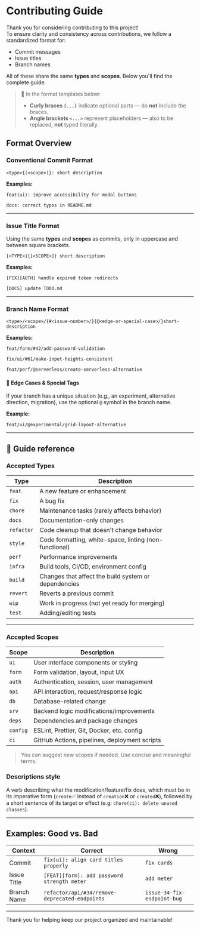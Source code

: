 # Contributing Guide

Thank you for considering contributing to this project!  
To ensure clarity and consistency across contributions, we follow a standardized format for:

-   Commit messages
-   Issue titles
-   Branch names

All of these share the same **types** and **scopes**. Below you'll find the complete guide.

> 📝 In the format templates below:
>
> -   **Curly braces `{...}`** indicate optional parts — do **not** include the braces.
> -   **Angle brackets `<...>`** represent placeholders — also to be replaced, **not** typed literally.

## Format Overview

### Conventional Commit Format

```
<type>{(<scope>)}: short description
```

**Examples:**

```
feat(ui): improve accessibility for modal buttons

docs: correct typos in README.md
```

---

### Issue Title Format

Using the same **types** and **scopes** as commits, only in uppercase and between square brackets.

```
[<TYPE>]{[<SCOPE>]} short description
```

**Examples:**

```
[FIX][AUTH] handle expired token redirects

[DOCS] update TODO.md
```

---

### Branch Name Format

```
<type>/<scope>/{#<issue-number>/}{@<edge-or-special-case>/}short-description
```

**Examples:**

```
feat/form/#42/add-password-validation

fix/ui/#61/make-input-heights-consistent

feat/perf/@serverless/create-serverless-alternative
```

#### 🧪 Edge Cases & Special Tags

If your branch has a unique situation (e.g., an experiment, alternative direction, migration), use the optional `@` symbol in the branch name.

**Example:**

```
feat/ui/@experimental/grid-layout-alternative
```

---

## 🧾 Guide reference

### Accepted Types

| Type       | Description                                            |
| ---------- | ------------------------------------------------------ |
| `feat`     | A new feature or enhancement                           |
| `fix`      | A bug fix                                              |
| `chore`    | Maintenance tasks (rarely affects behavior)            |
| `docs`     | Documentation-only changes                             |
| `refactor` | Code cleanup that doesn't change behavior              |
| `style`    | Code formatting, white-space, linting (non-functional) |
| `perf`     | Performance improvements                               |
| `infra`    | Build tools, CI/CD, environment config                 |
| `build`    | Changes that affect the build system or dependencies   |
| `revert`   | Reverts a previous commit                              |
| `wip`      | Work in progress (not yet ready for merging)           |
| `test`     | Adding/editing tests                                   |

---

### Accepted Scopes

| Scope    | Description                                   |
| -------- | --------------------------------------------- |
| `ui`     | User interface components or styling          |
| `form`   | Form validation, layout, input UX             |
| `auth`   | Authentication, session, user management      |
| `api`    | API interaction, request/response logic       |
| `db`     | Database-related change                       |
| `srv`    | Backend logic modifications/improvements      |
| `deps`   | Dependencies and package changes              |
| `config` | ESLint, Prettier, Git, Docker, etc. config    |
| `ci`     | GitHub Actions, pipelines, deployment scripts |

> You can suggest new scopes if needed. Use concise and meaningful terms.

### Descriptions style

A verb describing what the modification/feature/fix does, which must be in its imperative form (`create`✅ instead of `creation`❌ or `created`❌), followed by a short sentence of its target or effect (e.g: `chore(ci): delete unused classes`).

---

## Examples: Good vs. Bad

| Context     | Correct                                        | Wrong                       |
| ----------- | ---------------------------------------------- | --------------------------- |
| Commit      | `fix(ui): align card titles properly`          | `fix cards`                 |
| Issue Title | `[FEAT][form]: add password strength meter`    | `add meter`                 |
| Branch Name | `refactor/api/#34/remove-deprecated-endpoints` | `issue-34-fix-endpoint-bug` |

---

Thank you for helping keep our project organized and maintainable!
